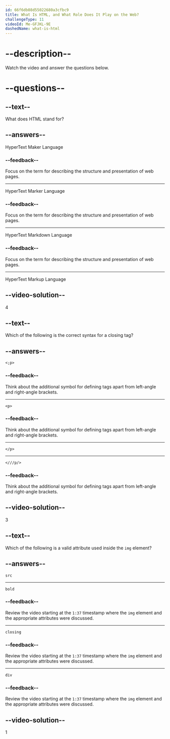 ```yaml
---
id: 66f6db08d55022680a3cfbc9
title: What Is HTML, and What Role Does It Play on the Web?
challengeType: 11
videoId: Me-GFJKL-9E
dashedName: what-is-html
---
```


# --description--

Watch the video and answer the questions below.

# --questions--

## --text--

What does HTML stand for?

## --answers--

HyperText Maker Language

### --feedback--

Focus on the term for describing the structure and presentation of web pages.

---

HyperText Marker Language

### --feedback--

Focus on the term for describing the structure and presentation of web pages.

---

HyperText Markdown Language

### --feedback--

Focus on the term for describing the structure and presentation of web pages.

---

HyperText Markup Language

## --video-solution--

4

## --text--

Which of the following is the correct syntax for a closing tag?

## --answers--

`<;p>`

### --feedback--

Think about the additional symbol for defining tags apart from left-angle and right-angle brackets.

---

`<p>`

### --feedback--

Think about the additional symbol for defining tags apart from left-angle and right-angle brackets.

---

`</p>`

---

`<///p/>`

### --feedback--

Think about the additional symbol for defining tags apart from left-angle and right-angle brackets.

## --video-solution--

3

## --text--

Which of the following is a valid attribute used inside the `img` element?

## --answers--

`src`

---

`bold`

### --feedback--

Review the video starting at the `1:37` timestamp where the `img` element and the appropriate attributes were discussed.

---

`closing`

### --feedback--

Review the video starting at the `1:37` timestamp where the `img` element and the appropriate attributes were discussed.

---

`div`

### --feedback--

Review the video starting at the `1:37` timestamp where the `img` element and the appropriate attributes were discussed.

## --video-solution--

1
